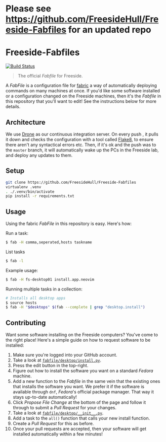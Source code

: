 # Please see https://github.com/FreesideHull/Freeside-Fabfiles for an updated repo

# Freeside-Fabfiles

[![Build Status](https://ci.freeside.co.uk/api/badges/FreesideHull/Freeside-Fabfiles/status.svg)](https://ci.freeside.co.uk/FreesideHull/Freeside-Fabfiles)

> The official _Fabfile_ for Freeside.

A _FabFile_ is a configuration file for [fabric](http://www.fabfile.org/) a way of automatically deploying commands on many machines at once. If you'd like some software installed or a configuration changed on the Freeside machines, then it's the _Fabfile_ in this repository that you'll want to edit! See the instructions below for more details.


## Architecture
We use [Drone](https://drone.io/) as our continuous integration server. On every push , it pulls it down and checks the configuration with a tool called [Flake8](http://flake8.pycqa.org/en/latest/), to ensure there aren't any syntactical errors etc. Then, if it's ok and the push was to the `master` branch, it will automatically wake up the PCs in the Freeside lab, and deploy any updates to them.


## Setup
```bash
git clone https://github.com/FreesideHull/Freeside-Fabfiles
virtualenv .venv
. ./.venv/bin/activate
pip install -r requirements.txt
```


## Usage
Using the fabric _FabFile_ in this repository is easy. Here's how:

Run a task:
```bash
$ fab -H comma,seperated,hosts taskname 
```

List tasks
```bash
$ fab -l
```

Example usage:
```bash
$ fab -H fs-desktop01 install.app.neovim
```

Running multiple tasks in a collection:
```bash
# Installs all desktop apps
$ source hosts
$ fab -H "$desktops" $(fab --complete | grep "desktop.install")
```


## Contributing
Want some software installing on the Freeside computers? You've come to the right place! Here's a simple guide on how to request software to be installed:

1. Make sure you're logged into your GitHub account.
2. Take a look at [`fabfile/desktop/install.py`](https://github.com/FreesideHull/Freeside-Fabfiles/blob/master/fabfile/desktop/install.py).
3. Press the edit button in the top-right.
4. Figure out how to install the software you want on a standard _Fedora_ machine.
5. Add a new function to the _Fabfile_ in the same vein that the existing ones that installs the software you want. We prefer it if the software is available through `dnf`, _Fedora_'s official package manager. That way it stays up-to-date automatically!
6. Click _Propose File Change_ at the bottom of the page and follow it through to submit a _Pull Request_ for your changes.
7. Take a look at [`fabfile/desktop/__init__.py`](https://github.com/FreesideHull/Freeside-Fabfiles/blob/master/fabfile/desktop/__init__.py). 
8. Add a task to the `all()` function that calls your new install function.
9. Create a _Pull Request_ for this as before.
10. Once your pull requests are accepted, then your software will get installed automatically within a few minutes!
